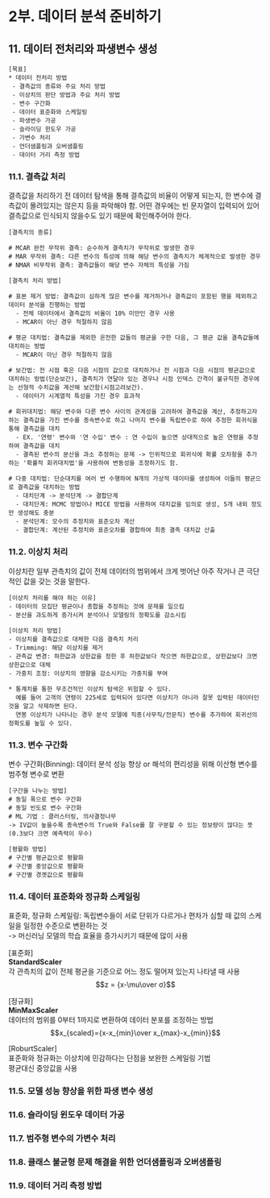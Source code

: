 # 2부. 데이터 분석 준비하기

## 11. 데이터 전처리와 파생변수 생성
```
[목표]
* 데이터 전처리 방법
 - 결측값의 종류와 주요 처리 방법
 - 이상치의 판단 방법과 주요 처리 방법
 - 변수 구간화
 - 데이터 표준화와 스케일링
 - 파생변수 가공
 - 슬라이딩 윈도우 가공
 - 가변수 처리
 - 언더샘플링과 오버샘플링
 - 데이터 거리 측정 방법
```

### 11.1. 결측값 처리

결측값을 처리하기 전 데이터 탐색을 통해 결측값의 비율이 어떻게 되는지, 한 변수에 결측값이 몰려있지는 않은지 등을 파악해야 함. 어떤 경우에는 빈 문자열이 입력되어 있어 결측값으로 인식되지 않을수도 있기 때문에 확인해주어야 한다.

```
[결측치의 종류]

# MCAR 완전 무작위 결측: 순수하게 결측치가 무작위로 발생한 경우
# MAR 무작위 결측: 다른 변수의 특성에 의해 해당 변수의 결측치가 체계적으로 발생한 경우
# NMAR 비무작위 결측: 결측값들이 해당 변수 자체의 특성을 가짐
```

```
[결측치 처리 방법]

# 표본 제거 방법: 결측값이 심하게 많은 변수를 제거하거나 결측값이 포함된 행을 제외하고 데이터 분석을 진행하는 방법
  - 전체 데이터에서 결측값의 비율이 10% 미만인 경우 사용
  - MCAR이 아닌 경우 적절하지 않음

# 평균 대치법: 결측값을 제외한 온전한 값들의 평균을 구한 다음, 그 평균 값을 결측값들에 대치하는 방법
  - MCAR이 아닌 경우 적절하지 않음

# 보간법: 전 시점 혹은 다음 시점의 값으로 대치하거나 전 시점과 다음 시점의 평균값으로 대치하는 방법(단순보간), 결측치가 연달아 있는 경우나 시점 인덱스 간격이 불규칙한 경우에는 선형적 수치값을 계산해 보간함(시점고려보간).
  - 데이터가 시계열적 특성을 가진 경우 효과적

# 회귀대치법: 해당 변수와 다른 변수 사이의 관계성을 고려하여 결측값을 계산, 추정하고자 하는 결측값을 가진 변수를 종속변수로 하고 나머지 변수를 독립변수로 하여 추정한 회귀식을 통해 결측값을 대치
  - EX. '연령' 변수와 '연 수입' 변수 : 연 수입이 높으면 상대적으로 높은 연령을 추정하여 결측값을 대치
  - 결측된 변수의 분산을 과소 추정하는 문제 -> 인위적으로 회귀식에 확률 오차항을 추가하는 '확률적 회귀대치법'을 사용하여 변동성을 조정하기도 함.

# 다중 대치법: 단순대치를 여러 번 수행하여 N개의 가상적 데이터를 생성하여 이들의 평균으로 결측값을 대치하는 방법
  - 대치단계 -> 분석단계 -> 결합단계
  - 대치단계: MCMC 방법이나 MICE 방법을 사용하여 대치값을 임의로 생성, 5개 내외 정도만 생성해도 충분
  - 분석단계: 모수의 추정치와 표준오차 계산
  - 결합단계: 계산된 추정치와 표준오차를 결합하여 최종 결측 대치값 산출
```


### 11.2. 이상치 처리

이상치란 일부 관측치의 값이 전체 데이터의 범위에서 크게 벗어난 아주 작거나 큰 극단적인 값을 갖는 것을 말한다.

```
[이상치 처리를 해야 하는 이유]
- 데이터의 모집단 평균이나 총합을 추정하는 것에 문제를 일으킴
- 분산을 과도하게 증가시켜 분석이나 모델링의 정확도를 감소시킴
```

```
[이상치 처리 방법]
- 이상치를 결측값으로 대체한 다음 결측치 처리
- Trimming: 해당 이상치를 제거
- 관측값 변경: 하한값과 상한값을 정한 후 하한값보다 작으면 하한값으로, 상한값보다 크면 상한값으로 대체
- 가중치 조정: 이상치의 영향을 감소시키는 가중치를 부여

* 통계치를 통한 무조건적인 이상치 탐색은 위험할 수 있다.
  예를 들어 고객의 연령이 225세로 입력되어 있다면 이상치가 아니라 잘못 입력된 데이터인 것을 알고 삭제하면 된다.
  연봉 이상치가 나타나는 경우 분석 모델에 직종(사무직/전문직) 변수를 추가하여 회귀선의 정확도를 높일 수 있다.
```

### 11.3. 변수 구간화

변수 구간화(Binning): 데이터 분석 성능 향상 or 해석의 편리성을 위해 이산형 변수를 범주형 변수로 변환

```
[구간을 나누는 방법]
# 동일 폭으로 변수 구간화
# 동일 빈도로 변수 구간화
# ML 기법 : 클러스터링, 의사결정나무
-> IV값이 높을수록 종속변수의 True와 False를 잘 구분할 수 있는 정보량이 많다는 뜻(0.3보다 크면 예측력이 우수)

[평활화 방법]
# 구간별 평균값으로 평활화
# 구간별 중앙값으로 평활화
# 구간별 경곗값으로 평활화
```

### 11.4. 데이터 표준화와 정규화 스케일링

표준화, 정규화 스케일링: 독립변수들이 서로 단위가 다르거나 편차가 심할 때 값의 스케일을 일정한 수준으로 변환하는 것   
-> 머신러닝 모델의 학습 효율을 증가시키기 때문에 많이 사용

[표준화]   
**StandardScaler**   
각 관측치의 값이 전체 평균을 기준으로 어느 정도 떨어져 있는지 나타낼 때 사용
$$z = {x-\mu\over σ}$$

[정규화]   
**MinMaxScaler**    
데이터의 범위를 0부터 1까지로 변환하여 데이터 분포를 조정하는 방법
$$x_{scaled}={x-x_{min}\over x_{max}-x_{min}}$$

[RoburtScaler]   
표준화와 정규화는 이상치에 민감하다는 단점을 보완한 스케일링 기법   
평균대신 중앙값을 사용

### 11.5. 모델 성능 향상을 위한 파생 변수 생성



### 11.6. 슬라이딩 윈도우 데이터 가공

### 11.7. 범주형 변수의 가변수 처리

### 11.8. 클래스 불균형 문제 해결을 위한 언더샘플링과 오버샘플링

### 11.9. 데이터 거리 측정 방법